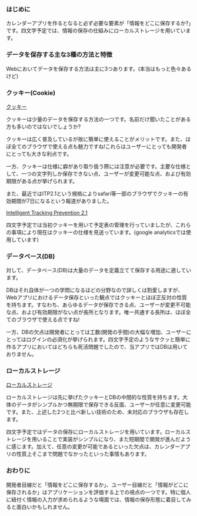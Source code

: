 ### はじめに

カレンダーアプリを作るとなると必ず必要な要素が「情報をどこに保存するか?」です。四文字予定では、情報の保存の仕組みにローカルストレージを用いています。

### データを保存する主な3種の方法と特徴

Webにおいてデータを保存する方法は主に3つあります。(本当はもっと色々あるけど)

### クッキー(Cookie)

[クッキー](https://ja.wikipedia.org/wiki/HTTP_cookie)

クッキーは少量のデータを保存する方法の一つです。名前だけ聞いたことがある方も多いのではないでしょうか?

クッキーは広く普及しているが故に簡単に使えることがメリットです。また、ほぼ全てのブラウザで使える点も魅力ですね!これらはユーザーにとっても開発者にとっても大きな利点です。

一方、クッキーは仕様に癖があり取り扱う際には注意が必要です。主要な仕様として、一つの文字列しか保存できない点、ユーザーが変更可能な点、および有効期限がある点が挙げられます。

また、最近ではITP2.1という規格によりsafari等一部のブラウザでクッキーの有効期間が7日になるという報道がありました。

[Intelligent Tracking Prevention 2.1](https://webkit.org/blog/8613/intelligent-tracking-prevention-2-1/)

四文字予定では当初クッキーを用いて予定表の管理を行っていましたが、これらの事項により現在はクッキーの仕様を見送っています。(google analyticsでは使用しています)

### データベース(DB)

対して、データベース(DB)は大量のデータを定義立てて保存する用途に適しています。

DBはそれ自体が一つの学問になるほどの分野なので詳しくは割愛しますが、Webアプリにおけるデータ保存といった観点ではクッキーとほぼ正反対の性質を持ちます。すなわち、あらゆるデータが保存できる点、ユーザーが変更不可能な点、および有効期限がない点が長所となります。唯一共通する長所は、ほぼ全てのブラウザで使える点ですね!

一方、DBの欠点は開発者にとっては工数(開発の手間)の大幅な増加、ユーザーにとってはログインの必須化が挙げられます。四文字予定のようなサクッと簡単に作るアプリにおいてはどちらも死活問題でしたので、当アプリではDBは用いておりません。

### ローカルストレージ

[ローカルストレージ](https://developer.mozilla.org/ja/docs/Web/API/Web_Storage_API)

ローカルストレージは先に挙げたクッキーとDBの中間的な性質を持ちます。大体のデータがシンプルかつ無期限で保存できる反面、ユーザーが任意に変更可能です。また、上述した2つと比べ新しい技術のため、未対応のブラウザも存在します。

四文字予定ではデータの保存にローカルストレージを用いています。ローカルストレージを用いることで実装がシンプルになり、また短期間で開発が進んだように感じます。加えて、任意の変更が可能であるといった欠点は、カレンダーアプリの性質上そこまで問題でなかったといった事情もあります。

### おわりに

開発者目線だと「情報をどこに保存するか」、ユーザー目線だと「情報がどこに保存されるか」はアプリケーションを評価する上での視点の一つです。特に個人に紐付く情報の入力が求められるような場面では、情報の保存形態に着目してみると面白いかもしれません。